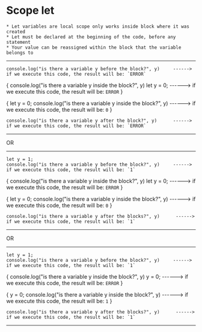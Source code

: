 # Scope let 

    * Let variables are local scope only works inside block where it was created 
    * Let must be declared at the beginning of the code, before any statement
    * Your value can be reassigned within the block that the variable belongs to

---------------
    console.log("is there a variable y before the block?", y)     ------>    if we execute this code, the result will be: `ERROR`

{
    console.log("is there a variable y inside the block?", y)
    let y = 0;                                                    ------>    if we execute this code, the result will be: `ERROR`
}

{
    let y = 0;
    console.log("is there a variable y inside the block?", y)     ------>    if we execute this code, the result will be: `0`
}

    console.log("is there a variable y after the block?", y)      ------>    if we execute this code, the result will be: `ERROR`
--------------


OR


---------------
    let y = 1;
    console.log("is there a variable y before the block?", y)     ------>    if we execute this code, the result will be: `1`

{
    console.log("is there a variable y inside the block?", y)
    let y = 0;                                                    ------>    if we execute this code, the result will be: `ERROR`
}

{
    let y = 0;
    console.log("is there a variable y inside the block?", y)     ------>    if we execute this code, the result will be: `0`
}

    console.log("is there a variable y after the blocks?", y)      ------>    if we execute this code, the result will be: `1`
--------------



OR



---------------
    let y = 1;
    console.log("is there a variable y before the block?", y)     ------>    if we execute this code, the result will be: `1`

{
    console.log("is there a variable y inside the block?", y)
    y = 0;                                                    ------>    if we execute this code, the result will be: `ERROR`
}

{
    y = 0;
    console.log("is there a variable y inside the block?", y)     ------>    if we execute this code, the result will be: `1`
}

    console.log("is there a variable y after the blocks?", y)      ------>    if we execute this code, the result will be: `1`
--------------
